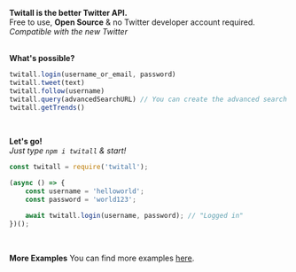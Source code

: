 **Twitall is the better Twitter API.**<br>
Free to use, **Open Source** & no Twitter developer account required.<br>
_Compatible with the new Twitter_
<br><br>

**What's possible?**
````javascript
twitall.login(username_or_email, password)
twitall.tweet(text)
twitall.follow(username)
twitall.query(advancedSearchURL) // You can create the advanced search url here: https://twitter.com/search-advanced
twitall.getTrends()
````
<br>

**Let's go!**<br>
_Just type `npm i twitall` & start!_
````javascript
const twitall = require('twitall');

(async () => {
    const username = 'helloworld';
    const password = 'world123';

    await twitall.login(username, password); // "Logged in"
})();
````
<br>

**More Examples**
You can find more examples [here](https://github.com/l2ig/Twitall/tree/master/examples).

